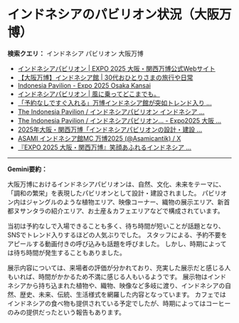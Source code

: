 # インドネシアのパビリオン状況（大阪万博）

**検索クエリ：** インドネシア パビリオン 大阪万博

- [インドネシアパビリオン | EXPO 2025 大阪・関西万博公式Webサイト](https://www.expo2025.or.jp/official-participant/indonesia/)
- [【大阪万博】インドネシア館 | 30代おひとりさまの旅行や日常](https://ameblo.jp/yrk0327/entry-12902904410.html)
- [Indonesia Pavilion - Expo 2025 Osaka Kansai](https://expo2025indonesia.id/)
- [インドネシアパビリオン | 風に乗ってどこまでも。](https://ameblo.jp/laven1015/entry-12907034731.html)
- [「予約なしですぐ入れる」万博インドネシア館が突如トレンド入り ...](https://news.yahoo.co.jp/articles/5ac41a84985753620ac4aabaae90943de3cb4c7f)
- [The Indonesia Pavilion / インドネシアパビリオン インドネシア ...](https://www.instagram.com/p/C6s6GRiu_ZW/)
- [The Indonesia Pavilion / インドネシアパビリオン... - Expo2025 大阪 ...](https://www.facebook.com/expo2025japan/posts/-the-indonesia-pavilion-%E3%82%A4%E3%83%B3%E3%83%89%E3%83%8D%E3%82%B7%E3%82%A2%E3%83%91%E3%83%93%E3%83%AA%E3%82%AA%E3%83%B3%E3%82%A4%E3%83%B3%E3%83%89%E3%83%8D%E3%82%B7%E3%82%A2%E3%83%91%E3%83%93%E3%83%AA%E3%82%AA%E3%83%B3%E3%81%AF%E8%B1%8A%E3%81%8B%E3%81%AA%E5%8F%AF%E8%83%BD%E6%80%A7%E3%81%A8%E6%98%8E%E3%82%8B%E3%81%84%E6%98%8E%E6%97%A5%E3%81%B8%E3%81%AE%E5%B8%8C%E6%9C%9B%E3%82%92%E7%A7%98%E3%82%81%E3%81%9F%E5%9B%BD%E3%81%A8%E3%81%97%E3%81%A6%E3%81%A0%E3%81%91%E3%81%A7%E3%81%AA%E3%81%8F%E4%B8%96%E7%95%8C%E3%81%AE%E8%AA%BF/748797680759236/)
- [2025年大阪・関西万博「インドネシアパビリオンの設計・建設 ...](https://www.fujiya-net.co.jp/news/20240501)
- [ASAMI インドネシア館MC 万博2025 (@Asamicantik) / X](https://x.com/asamicantik)
- [『EXPO 2025 大阪・関西万博』笑顔あふれるインドネシア ...](https://note.com/yamada_tourist/n/n27bea8822b97)


---

**Gemini要約：**

大阪万博におけるインドネシアパビリオンは、自然、文化、未来をテーマに、「調和の繁栄」を表現したパビリオンとして設計・建設されました。  パビリオン内はジャングルのような植物エリア、映像コーナー、織物の展示エリア、新首都ヌサンタラの紹介エリア、お土産＆カフェエリアなどで構成されています。

当初は予約なしで入場できることも多く、待ち時間が短いことが話題となり、SNSでトレンド入りするほどの人気ぶりでした。  スタッフによる、予約不要をアピールする動画付きの呼び込みも話題を呼びました。  しかし、時期によっては待ち時間が発生することもありました。

展示内容については、来場者の評価が分かれており、充実した展示だと感じる人もいれば、時間がかかるため不満に感じる人もいるようです。  展示物はインドネシアから持ち込まれた植物や、織物、映像など多岐に渡り、インドネシアの自然、歴史、未来、伝統、生活様式を網羅した内容となっています。  カフェではインドネシアの食べ物も提供されている予定でしたが、時期によってはコーヒーのみの提供だったという報告もあります。

